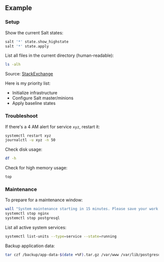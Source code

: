 ## Example

### Setup

Show the current Salt states:
```sh
salt '*' state.show_highstate
salt '*' state.apply
```

List all files in the current directory (human-readable):
```sh
ls -alh
```
Source: [StackExchange](http://stackexchange.com/questions/12345678/how-to-list-files-in-a-directory-using-shell-command)

Here is my priority list:
* Initialize infrastructure
* Configure Salt master/minions
* Apply baseline states

### Troubleshoot

If there's a 4 AM alert for service `xyz`, restart it:
```sh
systemctl restart xyz
journalctl -u xyz -n 50
```

Check disk usage:
```sh
df -h
```

Check for high memory usage:
```sh
top
```

### Maintenance

To prepare for a maintenance window:
```sh
wall "System maintenance starting in 15 minutes. Please save your work."
systemctl stop nginx
systemctl stop postgresql
```

List all active system services:
```sh
systemctl list-units --type=service --state=running
```

Backup application data:
```sh
tar czf /backup/app-data-$(date +%F).tar.gz /var/www /var/lib/postgresql
```
